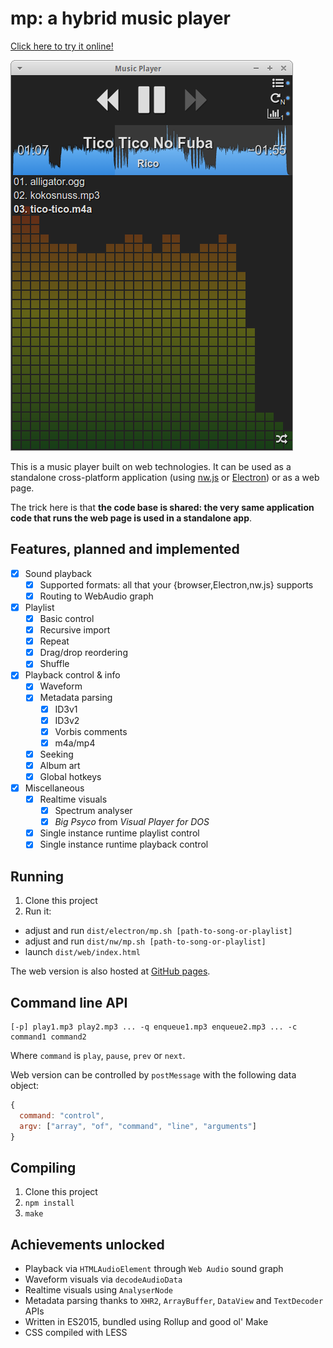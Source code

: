 # mp: a hybrid music player

[Click here to try it online!](http://ondras.github.io/mp/dist/web/)

![](mp.png)

This is a music player built on web technologies. It can be used as a standalone cross-platform application (using [nw.js](http://nwjs.io/) or [Electron](http://electron.atom.io/)) or as a web page.

The trick here is that **the code base is shared: the very same application code that runs the web page is used in a standalone app**.

## Features, planned and implemented

- [x] Sound playback
  - [x] Supported formats: all that your {browser,Electron,nw.js} supports
  - [x] Routing to WebAudio graph
- [x] Playlist
  - [x] Basic control
  - [x] Recursive import
  - [x] Repeat
  - [x] Drag/drop reordering
  - [x] Shuffle
- [x] Playback control & info
  - [x] Waveform
  - [x] Metadata parsing
    - [x] ID3v1
    - [x] ID3v2
    - [x] Vorbis comments
    - [x] m4a/mp4
  - [x] Seeking
  - [x] Album art
  - [x] Global hotkeys
- [x] Miscellaneous
  - [x] Realtime visuals
    - [x] Spectrum analyser
    - [x] *Big Psyco* from *Visual Player for DOS*
  - [x] Single instance runtime playlist control
  - [x] Single instance runtime playback control

## Running

1. Clone this project
2. Run it:
  - adjust and run `dist/electron/mp.sh [path-to-song-or-playlist]`
  - adjust and run `dist/nw/mp.sh [path-to-song-or-playlist]`
  - launch `dist/web/index.html`
  
The web version is also hosted at [GitHub pages](http://ondras.github.io/mp/dist/web/).

## Command line API
```
[-p] play1.mp3 play2.mp3 ... -q enqueue1.mp3 enqueue2.mp3 ... -c command1 command2
```

Where `command` is `play`, `pause`, `prev` or `next`.

Web version can be controlled by `postMessage` with the following data object:
```js
{
  command: "control",
  argv: ["array", "of", "command", "line", "arguments"]
}
```

## Compiling

1. Clone this project
2. `npm install`
3. `make`

## Achievements unlocked
  - Playback via `HTMLAudioElement` through `Web Audio` sound graph
  - Waveform visuals via `decodeAudioData`
  - Realtime visuals using `AnalyserNode`
  - Metadata parsing thanks to `XHR2`, `ArrayBuffer`, `DataView` and `TextDecoder` APIs
  - Written in ES2015, bundled using Rollup and good ol' Make
  - CSS compiled with LESS

